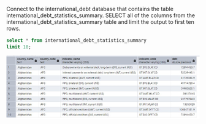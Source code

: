 Connect to the international_debt database that contains the table international_debt_statistics_summary.
SELECT all of the columns from the international_debt_statistics_summary table and limit the output to first
ten rows. 

```sql
select * from international_debt_statistics_summary
limit 10;
```

![Step 1 Result](/Step_1_result.jpg)
